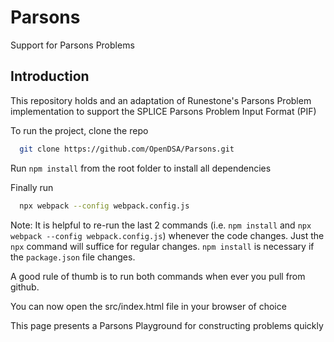 # Parsons
Support for Parsons Problems

## Introduction

This repository holds and an adaptation of Runestone's Parsons Problem implementation to support the SPLICE Parsons Problem Input Format (PIF)

To run the project, clone the repo

```bash
  git clone https://github.com/OpenDSA/Parsons.git
```

Run `npm install` from the root folder to install all dependencies 

Finally run 
```bash
  npx webpack --config webpack.config.js
```

Note: It is helpful to re-run the last 2 commands (i.e. `npm install` and `npx webpack --config webpack.config.js`) whenever the code changes.
Just the `npx` command will suffice for regular changes. `npm install` is necessary if the `package.json` file changes.

A good rule of thumb is to run both commands when ever you pull from github.

You can now open the src/index.html file in your browser of choice

This page presents a Parsons Playground for constructing problems quickly